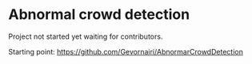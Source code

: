 # Abnormal crowd detection

Project not started yet waiting for contributors.

Starting point: https://github.com/Gevornairi/AbnormarCrowdDetection
